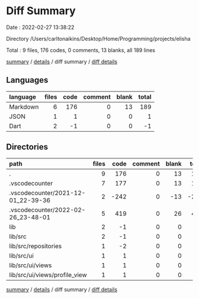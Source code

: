 # Diff Summary

Date : 2022-02-27 13:38:22

Directory /Users/carltonaikins/Desktop/Home/Programming/projects/elisha

Total : 9 files,  176 codes, 0 comments, 13 blanks, all 189 lines

[summary](results.md) / [details](details.md) / diff summary / [diff details](diff-details.md)

## Languages
| language | files | code | comment | blank | total |
| :--- | ---: | ---: | ---: | ---: | ---: |
| Markdown | 6 | 176 | 0 | 13 | 189 |
| JSON | 1 | 1 | 0 | 0 | 1 |
| Dart | 2 | -1 | 0 | 0 | -1 |

## Directories
| path | files | code | comment | blank | total |
| :--- | ---: | ---: | ---: | ---: | ---: |
| . | 9 | 176 | 0 | 13 | 189 |
| .vscodecounter | 7 | 177 | 0 | 13 | 190 |
| .vscodecounter/2021-12-01_22-39-36 | 2 | -242 | 0 | -13 | -255 |
| .vscodecounter/2022-02-26_23-48-01 | 5 | 419 | 0 | 26 | 445 |
| lib | 2 | -1 | 0 | 0 | -1 |
| lib/src | 2 | -1 | 0 | 0 | -1 |
| lib/src/repositories | 1 | -2 | 0 | 0 | -2 |
| lib/src/ui | 1 | 1 | 0 | 0 | 1 |
| lib/src/ui/views | 1 | 1 | 0 | 0 | 1 |
| lib/src/ui/views/profile_view | 1 | 1 | 0 | 0 | 1 |

[summary](results.md) / [details](details.md) / diff summary / [diff details](diff-details.md)